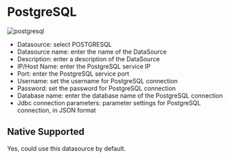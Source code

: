 # PostgreSQL

![postgresql](/img/new_ui/dev/datasource/postgresql.png)

- Datasource: select POSTGRESQL
- Datasource name: enter the name of the DataSource
- Description: enter a description of the DataSource
- IP/Host Name: enter the PostgreSQL service IP
- Port: enter the PostgreSQL service port
- Username: set the username for PostgreSQL connection
- Password: set the password for PostgreSQL connection
- Database name: enter the database name of the PostgreSQL connection
- Jdbc connection parameters: parameter settings for PostgreSQL connection, in JSON format

## Native Supported

Yes, could use this datasource by default. 
